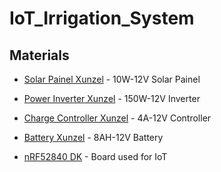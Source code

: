 # IoT_Irrigation_System

## Materials

* [Solar Painel Xunzel]() - 10W-12V Solar Painel
* [Power Inverter Xunzel]() - 150W-12V Inverter
* [Charge Controller Xunzel]() - 4A-12V Controller
* [Battery Xunzel]() - 8AH-12V Battery

* [nRF52840 DK](https://www.nordicsemi.com/Software-and-tools/Development-Kits/nRF52840-DK) - Board used for IoT
